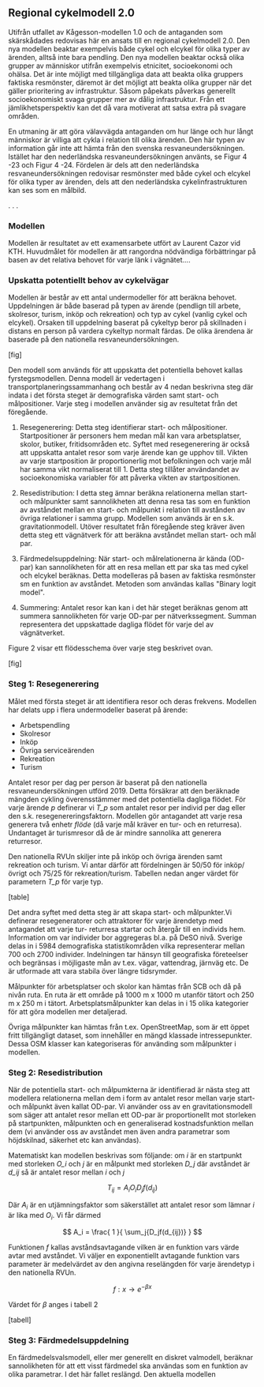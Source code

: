 ## Regional cykelmodell 2.0

Utifrån utfallet av Kågesson-modellen 1.0 och de antaganden som skärskådades redovisas här en ansats till en regional cykelmodell 2.0. Den nya modellen beaktar exempelvis både cykel och elcykel för olika typer av ärenden, alltså inte bara pendling. Den nya modellen beaktar också olika grupper av människor utifrån exempelvis etnicitet, socioekonomi och ohälsa. Det är inte möjligt med tillgängliga data att beakta olika gruppers faktiska resmönster, däremot är det möjligt att beakta olika grupper när det gäller prioritering av infrastruktur. Såsom påpekats påverkas generellt socioekonomiskt svaga grupper mer av dålig infrastruktur. Från ett jämlikhetsperspektiv kan det då vara motiverat att satsa extra på svagare områden.

En utmaning är att göra välavvägda antaganden om hur länge och hur långt människor är villiga att cykla i relation till olika ärenden. Den här typen av information går inte att hämta från den svenska resvaneundersökningen. Istället har den nederländska resvaneundersökningen använts, se Figur   4 -23 och Figur   4 -24. Fördelen är dels att den nederländska resvaneundersökningen redovisar resmönster med både cykel och elcykel för olika typer av ärenden, dels att den nederländska cykelinfrastrukturen kan ses som en målbild.

.
.
.

### Modellen

Modellen är resultatet av ett examensarbete utfört av Laurent Cazor vid KTH. Huvudmålet för modellen är att rangordna nödvändiga förbättringar på basen av det relativa behovet för varje länk i vägnätet....


### Upskatta potentiellt behov av cykelvägar

Modellen är består av ett antal undermodeller för att beräkna behovet. Uppdelningen är både baserad på typen av ärende (pendlign till arbete, skolresor, turism, inköp och rekreation) och typ av cykel (vanlig cykel och elcykel). Orsaken till uppdelning baserat på cykeltyp beror på skillnaden i distans en person på vardera cykeltyp normalt färdas. De olika ärendena är baserade på den nationella resvaneundersökningen.

[fig]

Den modell som används för att uppskatta det potentiella behovet kallas fyrstegsmodellen. Denna modell är vedertagen i transportplaneringssammanhang och består av 4 nedan beskrivna steg där indata i det första steget är demografiska värden samt start- och målpositioner. Varje steg i modellen använder sig av resultetat från det föregående.

1. Resegenerering: Detta steg identifierar start- och målpositioner. Startpositioner är personers hem medan mål kan vara arbetsplatser, skolor, butiker, fritidsområden etc. Syftet med resegenerering är också att uppskatta antalet resor som varje ärende kan ge upphov till. Vikten av varje startposition är proportionerlig mot befolkningen och varje mål har samma vikt normaliserat till 1. Detta steg tillåter användandet av socioekonomiska variabler för att påverka vikten av startpositionen.

2. Resedistribution: I detta steg ämnar beräkna relationerna mellan start- och målpunkter samt sannolikheten att denna resa tas som en funktion av avståndet mellan en start- och målpunkt i relation till avstånden av övriga relationer i samma grupp. Modellen som används är en s.k. gravitationmodell. Utöver resultatet från föregående steg kräver även detta steg ett vägnätverk för att beräkna avståndet mellan start- och mål par.

3. Färdmedelsuppdelning: När start- och målrelationerna är kända (OD-par) kan sannolikheten för att en resa mellan ett par ska tas med cykel och elcykel beräknas. Detta modelleras på basen av faktiska resmönster sm en funktion av avståndet. Metoden som användas kallas "Binary logit model".

4. Summering: Antalet resor kan kan i det här steget beräknas genom att summera sannolikheten för varje OD-par per nätverkssegment. Summan representera det uppskattade dagliga flödet för varje del av vägnätverket.

Figure 2 visar ett flödesschema över varje steg beskrivet ovan.


[fig]


### Steg 1: Resegenerering

Målet med första steget är att identifiera resor och deras frekvens. Modellen har delats upp i flera undermodeller baserat på ärende:

- Arbetspendling
- Skolresor
- Inköp
- Övriga serviceärenden
- Rekreation
- Turism

Antalet resor per dag per person är baserat på den nationella resvaneundersökningen utförd 2019. Detta försäkrar att den beräknade mängden cykling överensstämmer med det potentiella dagliga flödet. För varje ärende _p_ definerar vi _T_p_ som antalet resor per individ per dag eller den s.k. resegenereringsfaktorn. Modellen gör antagandet att varje resa generera två enhetr _flöde_ (då varje mål kräver en tur- och en returresa). Undantaget är turismresor då de är mindre sannolika att generera returresor.

Den nationella RVUn skiljer inte på inköp och övriga ärenden samt rekreation och turism. Vi antar därför att fördelningen är 50/50 för inköp/övrigt och 75/25 för rekreation/turism. Tabellen nedan anger värdet för parametern _T_p_ för varje typ.

[table]

Det andra syftet med detta steg är att skapa start- och målpunkter.Vi definerar resegeneratorer och attraktorer för varje ärendetyp med antagandet att varje tur- returresa startar och återgår till en individs hem. Information om var individer bor aggregeras bl.a. på DeSO nivå. Sverige delas in i 5984 demografiska statistikområden vilka representerar mellan 700 och 2700 individer. Indelningen tar hänsyn till geografiska företeelser och begränsas i möjligaste mån av t.ex. vägar, vattendrag, järnväg etc. De är utformade att vara stabila över längre tidsrymder.

Målpunkter för arbetsplatser och skolor kan hämtas från SCB och då på nivån ruta. En ruta är ett område på 1000 m x 1000 m utanför tätort och 250 m x 250 m i tätort. Arbetsplatsmålpunkter kan delas in i 15 olika kategorier för att göra modellen mer detaljerad.

Övriga målpunkter kan hämtas från t.ex. OpenStreetMap, som är ett öppet fritt tillgängligt dataset, som innehåller en mängd klassade intressepunkter. Dessa OSM klasser kan kategoriseras för använding som målpunkter i modellen.


### Steg 2: Resedistribution

När de potentiella start- och målpumkterna är identifierad är nästa steg att modellera relationerna mellan dem i form av antalet resor mellan varje start- och målpunkt även kallat OD-par. Vi använder oss av en gravitationsmodell som säger att antalet resor mellan ett OD-par är proportionellt mot storleken på startpunkten, målpunkten och en generaliserad kostnadsfunktion mellan dem (vi använder oss av avståndet men även andra parametrar som höjdskilnad, säkerhet etc kan användas).

Matematiskt kan modellen beskrivas som följande: om _i_ är en startpunkt med storleken _O_i_ och _j_ är en målpunkt med storleken _D_j_ där avståndet  är _d_ij_ så är antalet resor mellan _i_ och _j_

$$
T_{ij} = A_i O_i D_j f(d_{ij})
$$

Där $A_i$ är en utjämningsfaktor som säkerstället att antalet resor som lämnar $i$ är lika med $O_i$. Vi får därmed

$$
A_i = \frac{
    1
}{
    \sum_j{D_jf(d_{ij})}
}
$$

Funktionen _f_ kallas avståndsavtagande vilken är en funktion vars värde avtar med avståndet. Vi väljer en exponentiellt avtagande funktion vars parameter är medelvärdet av den angivna reselängden för varje ärendetyp i den nationella RVUn.

$$
f: x \rightarrow e^{-\beta x}
$$

Värdet för $\beta$ anges i tabell 2

[tabell]


### Steg 3: Färdmedelsuppdelning

En färdmedelsvalsmodell, eller mer generellt en diskret valmodell, beräknar sannolikheten för att ett visst färdmedel ska användas som en funktion av olika parametrar. I det här fallet reslängd. Den aktuella modellen


